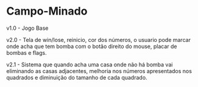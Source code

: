 # Campo-Minado

v1.0 - Jogo Base

v2.0 - Tela de win/lose, reinicio, cor dos números, o usuario pode marcar onde acha que tem bomba com o botão direito do mouse, placar de bombas e flags.

v2.1 - Sistema que quando acha uma casa onde não há bomba vai eliminando as casas adjacentes, melhoria nos números apresentados nos quadrados e diminuição do tamanho de cada quadrado.
